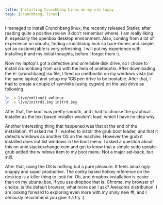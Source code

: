 ```yaml
---
title: Installing Crunchbang Linux on my old lappy
tags: [crunchbang, linux]
---
```


I managed to install Crunchbang linux, the recently released Stetler, after
reading quite a positive review (I don't remember where). I am really liking
it, especially the openbox desktop environment. Also, coming from a lot of
experience on ubuntu, finding crunchbang look so bare-bones and simple, yet so
customizable is very refreshing. I will put my experience with installing it
and my initial thoughts, before I forget them :).

Now my laptop's got a defective and unreliable disk drive, so I chose to
install crunchbang from usb with the help of unetbootin. After downloading the
`#!` (crunchbang) iso file, I fired up unetbootin on my windows vista (on the
same laptop) and setup my 1GB pen drive to be bootable. After that, I had to
create a couple of symlinks (using cygwin) on the usb drive as following

```bash
ln -s live/vmlinuz1 vmlinuz
ln -s live/initrd1.img initrd.img
```

After that, the boot was pretty smooth, and I had to choose the graphical
installer as the text based installer wouldn't load, which I have no idea why.

Another interesting thing that happened was that at the end of the
installation, #! asked me if I wanted to install the grub boot loader, and that
it detects windows as another OS on the machine. However the grub it installed
does not list windows in the boot menu. I asked a question about this on
unix.stackexchange.com and got to know that a simple sudo update-grub added the
windows item to my boot menu. Not a major set-back, but still.

After that, using the OS is nothing but a pure pleasure. It feels amazingly
snappy and super productive. The conky based hotkey reference on the desktop is
a killer thing to look for. Oh, and dropbox installation is easier than on my
ubuntu box, if you use dropbox that is. Chrome, my browser of choice, is the
default browser, what more can I ask? Awesome distribution. I am looking
forward to exploring even more with my shiny new #!, and I seriously recommend
you give it a try :)